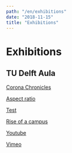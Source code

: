 ```yaml
---
path: "/en/exhibitions"
date: "2018-11-15"
title: "Exhibitions"
---
```


# Exhibitions

## TU Delft Aula

<div class="blocks">
<div class="block tint yellow cutcorners w-4 h-4 image">

[Corona Chronicles](/en/exhibitions/e2f2489c-abe1-3470-9f6e-eae22c250904)
</div>
<div class="block tint yellow cutcorners w-4 h-4 image">

[Aspect ratio](/en/exhibitions/31fa9317-ad0b-5af9-1936-7454dd127054)
</div>
<div class="block tint yellow cutcorners w-4 h-4 image">

[Test](/en/exhibitions/test)
</div>
<div class="block tint copper cutcorners w-4 h-4 image">

[Rise of a campus](/en/exhibitions/rise-of-a-campus)
</div>
<div class="block tint copper cutcorners w-4 h-4 image">

[Youtube](/en/exhibitions/329a2a7d-84b5-0e13-19c4-488a734addd3)
</div>
<div class="block tint copper cutcorners w-4 h-4 image">

[Vimeo](/en/exhibitions/d9712902-08dc-c2e5-83b1-99898c7643fa)
</div>


</div>

